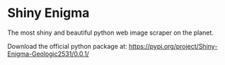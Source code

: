 # Shiny Enigma

The most shiny and beautiful python web image scraper on the planet. 

Download the official python package at: https://pypi.org/project/Shiny-Enigma-Geologic2531/0.0.1/
